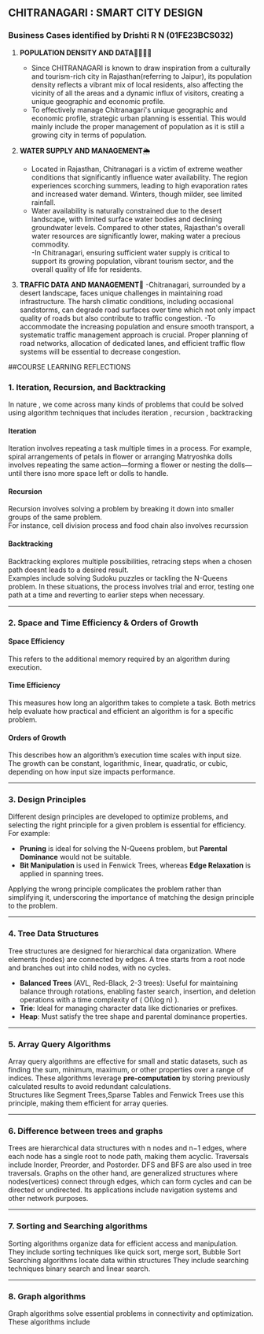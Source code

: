 ## CHITRANAGARI : SMART CITY DESIGN 

### Business Cases identified by Drishti R N (01FE23BCS032)

1. **POPULATION DENSITY AND DATA**👨‍👩‍👧‍👦
      - Since CHITRANAGARI is known to draw inspiration from a culturally and tourism-rich city in Rajasthan(referring to Jaipur), its population density reflects a vibrant mix of local residents, also affecting the vicinity of all the areas and a dynamic influx of visitors, creating a unique geographic and economic profile.
      - To effectively manage Chitranagari's unique geographic and economic profile, strategic urban planning is essential. This would mainly include the proper management of population as it is still a growing city in terms of population.

2. **WATER SUPPLY AND MANAGEMENT**🌦️
    - Located in Rajasthan, Chitranagari is a victim of extreme weather conditions that significantly influence water availability. The region experiences scorching summers, leading to high evaporation rates and increased water demand. Winters, though milder, see limited rainfall. 
     - Water availability is naturally constrained due to the desert landscape, with limited surface water bodies and declining groundwater levels. Compared to other states, Rajasthan's overall water resources are significantly lower, making water a precious commodity.  
-In Chitranagari, ensuring sufficient water supply is critical to support its growing population, vibrant tourism sector, and the overall quality of life for residents. 


3. **TRAFFIC DATA AND MANAGEMENT**🚦
      -Chitranagari, surrounded by a desert landscape, faces unique challenges in maintaining road infrastructure. The harsh climatic conditions, including occasional sandstorms, can degrade road surfaces over time which not only impact quality of roads but also contribute to traffic congestion.
      -To accommodate the increasing population and ensure smooth transport, a systematic traffic management approach is crucial. Proper planning of road networks, allocation of dedicated lanes, and efficient traffic flow systems will be essential to decrease congestion.



##COURSE LEARNING REFLECTIONS 

 ### 1. Iteration, Recursion, and Backtracking  
In nature , we come across many kinds of problems that could be solved using algorithm techniques that includes iteration , recursion , backtracking  

#### **Iteration**  
Iteration involves repeating a task multiple times in a process. 
For example, spiral arrangements of petals in flower or arranging Matryoshka dolls involves repeating the same action—forming a flower or nesting the dolls—until there isno more space left or dolls to handle.

#### **Recursion**  
Recursion involves solving a problem by breaking it down into smaller groups of the same problem.  
For instance, cell division process and food chain also involves recurssion 

#### **Backtracking**  
Backtracking explores multiple possibilities, retracing steps when a chosen path doesnt leads to a desired result.  
Examples include solving Sudoku puzzles or tackling the N-Queens problem. In these situations, the process involves trial and error, testing one path at a time and reverting to earlier steps when necessary.

---

### 2. Space and Time Efficiency & Orders of Growth  

#### **Space Efficiency**  
This refers to the additional memory required by an algorithm during execution.  

#### **Time Efficiency**  
This measures how long an algorithm takes to complete a task. Both metrics help evaluate how practical and efficient an algorithm is for a specific problem.  

#### **Orders of Growth**  
This describes how an algorithm’s execution time scales with input size.  
The growth can be constant, logarithmic, linear, quadratic, or cubic, depending on how input size impacts performance.

---

### 3. Design Principles  

Different design principles are developed to optimize problems, and selecting the right principle for a given problem is essential for efficiency.  
For example:  
- **Pruning** is ideal for solving the N-Queens problem, but **Parental Dominance** would not be suitable.  
- **Bit Manipulation** is used in Fenwick Trees, whereas **Edge Relaxation** is applied in spanning trees.  

Applying the wrong principle complicates the problem rather than simplifying it, underscoring the importance of matching the design principle to the problem.

---

### 4. Tree Data Structures  

Tree structures are designed for hierarchical data organization. Where elements (nodes) are connected by edges. A tree starts from a root node and branches out into child nodes, with no cycles. 
- **Balanced Trees** (AVL, Red-Black, 2-3 trees): Useful for maintaining balance through rotations, enabling faster search, insertion, and deletion operations with a time complexity of \( O(\log n) \).  
- **Trie**: Ideal for managing character data like dictionaries or prefixes.  
- **Heap**: Must satisfy the tree shape and parental dominance properties.

---

### 5. Array Query Algorithms  

Array query algorithms are effective for small and static datasets, such as finding the sum, minimum, maximum, or other properties over a range of indices.
These algorithms leverage **pre-computation** by storing previously calculated results to avoid redundant calculations.  
Structures like Segment Trees,Sparse Tables and Fenwick Trees use this principle, making them efficient for array queries.

---
### 6. Difference between trees and graphs 
Trees are hierarchical data structures with n nodes and n−1 edges, where each node has a single root to node path, making them acyclic. Traversals include Inorder, Preorder, and Postorder.
DFS and BFS are also used in tree traversals.
Graphs on the other hand, are generalized structures where nodes(vertices) connect through edges, which can form cycles and can be directed or undirected.
Its applications include navigation systems and other network purposes.

---
### 7. Sorting and Searching algorithms 
Sorting algorithms organize data for efficient access and manipulation.
They include sorting techniques like quick sort, merge sort, Bubble Sort
Searching algorithms locate data within structures
They include searching techniques binary search and linear search.

---
### 8. Graph algorithms
Graph algorithms solve essential problems in connectivity and optimization.
These algorithms include 
